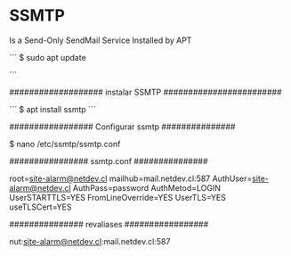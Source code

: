 # SSMTP
Is a Send-Only SendMail Service Installed by APT 

´´´
$ sudo apt update

´´´

################### instalar SSMTP ########################

´´´
$ apt install ssmtp
´´´

################# Configurar ssmtp ###############

$ nano /etc/ssmtp/ssmtp.conf

################ ssmtp.conf  ###############

root=site-alarm@netdev.cl
mailhub=mail.netdev.cl:587
AuthUser=site-alarm@netdev.cl
AuthPass=password
AuthMetod=LOGIN
UserSTARTTLS=YES
FromLineOverride=YES
UserTLS=YES
useTLSCert=YES

############### revaliases #################

nut:site-alarm@netdev.cl:mail.netdev.cl:587
